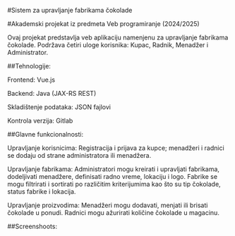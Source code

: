 #Sistem za upravljanje fabrikama čokolade

#Akademski projekat iz predmeta Veb programiranje (2024/2025)

Ovaj projekat predstavlja veb aplikaciju namenjenu za upravljanje fabrikama čokolade. Podržava četiri uloge korisnika: Kupac, Radnik, Menadžer i Administrator.

##Tehnologije:

Frontend: Vue.js

Backend: Java (JAX-RS REST)

Skladištenje podataka: JSON fajlovi

Kontrola verzija: Gitlab

##Glavne funkcionalnosti:

Upravljanje korisnicima: Registracija i prijava za kupce; menadžeri i radnici se dodaju od strane administratora ili menadžera.

Upravljanje fabrikama: Administratori mogu kreirati i upravljati fabrikama, dodeljivati menadžere, definisati radno vreme, lokaciju i logo. Fabrike se mogu filtrirati i sortirati po različitim kriterijumima kao što su tip čokolade, status fabrike i lokacija.

Upravljanje proizvodima: Menadžeri mogu dodavati, menjati ili brisati čokolade u ponudi. Radnici mogu ažurirati količine čokolade u magacinu.

##Screenshoots:
